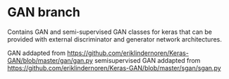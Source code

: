 # GAN branch

Contains GAN and semi-supervised GAN classes for keras that can be provided with external discriminator and generator network architectures.

GAN addapted from https://github.com/eriklindernoren/Keras-GAN/blob/master/gan/gan.py
semisupervised GAN addapted from https://github.com/eriklindernoren/Keras-GAN/blob/master/sgan/sgan.py



